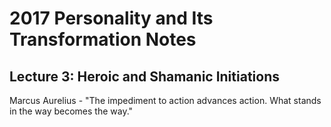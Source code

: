 # 2017 Personality and Its Transformation Notes

## Lecture 3: Heroic and Shamanic Initiations

Marcus Aurelius - "The impediment to action advances action. What stands in the way becomes the way."

